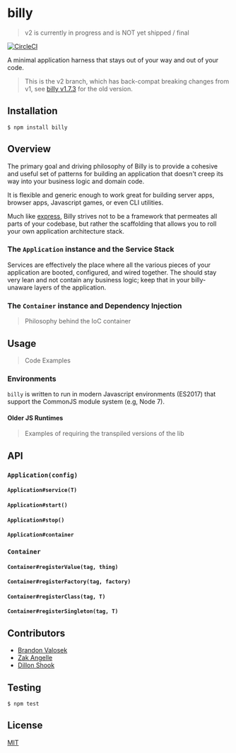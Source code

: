 # billy

> v2 is currently in progress and is NOT yet shipped / final

[![CircleCI](https://circleci.com/gh/bvalosek/billy/tree/master.svg?style=svg)](https://circleci.com/gh/bvalosek/billy/tree/master)

A minimal application harness that stays out of your way and out of your code.

> This is the v2 branch, which has back-compat breaking changes from v1, see
> [billy v1.7.3](https://github.com/bvalosek/billy/tree/v1.7.3) for the old
> version.

## Installation

```
$ npm install billy
```

## Overview

The primary goal and driving philosophy of Billy is to provide a cohesive and
useful set of patterns for building an application that doesn't creep its way
into your business logic and domain code.

It is flexible and generic enough to work great for building server apps,
browser apps, Javascript games, or even CLI utilities.

Much like [express](https://github.com/visionmedia/express), Billy strives not
to be a framework that permeates all parts of your codebase, but rather the
scaffolding that allows you to roll your own application architecture stack.

### The `Application` instance and the Service Stack

Services are effectively the place where all the various pieces of your
application are booted, configured, and wired together. The should stay very
lean and not contain any business logic; keep that in your billy-unaware layers
of the application.

### The `Container` instance and Dependency Injection

> Philosophy behind the IoC container

## Usage

> Code Examples

### Environments

`billy` is written to run in modern Javascript environments (ES2017) that
support the CommonJS module system (e.g, Node 7).

#### Older JS Runtimes

> Examples of requiring the transpiled versions of the lib

## API

### `Application(config)`

#### `Application#service(T)`

#### `Application#start()`

#### `Application#stop()`

#### `Application#container`

### `Container`

#### `Container#registerValue(tag, thing)`

#### `Container#registerFactory(tag, factory)`

#### `Container#registerClass(tag, T)`

#### `Container#registerSingleton(tag, T)`

## Contributors

* [Brandon Valosek](https://github.com/bvalosek)
* [Zak Angelle](https://github.com/zakangelle)
* [Dillon Shook](https://github.com/dshook)

## Testing

```
$ npm test
```

## License

[MIT](https://github.com/bvalosek/billy/blob/master/LICENSE)

